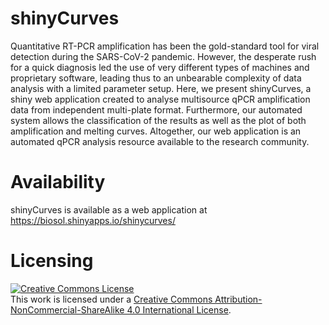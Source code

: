 # shinyCurves
Quantitative RT-PCR amplification has been the gold-standard tool for viral detection during the SARS-CoV-2 pandemic. However, the desperate rush for a quick diagnosis led the use of very different types of machines and proprietary software, leading thus to an unbearable complexity of data analysis with a limited parameter setup. Here, we present shinyCurves, a shiny web application created to analyse multisource qPCR amplification data from independent multi-plate format. Furthermore, our automated system allows the classification of the results as well as the plot of both amplification and melting curves. Altogether, our web application is an automated qPCR analysis resource available to the research community.

# Availability
shinyCurves is available as a web application at https://biosol.shinyapps.io/shinycurves/

# Licensing
<a rel="license" href="http://creativecommons.org/licenses/by-nc-sa/4.0/"><img alt="Creative Commons License" style="border-width:0" src="https://i.creativecommons.org/l/by-nc-sa/4.0/88x31.png" /></a><br />This work is licensed under a <a rel="license" href="http://creativecommons.org/licenses/by-nc-sa/4.0/">Creative Commons Attribution-NonCommercial-ShareAlike 4.0 International License</a>.
